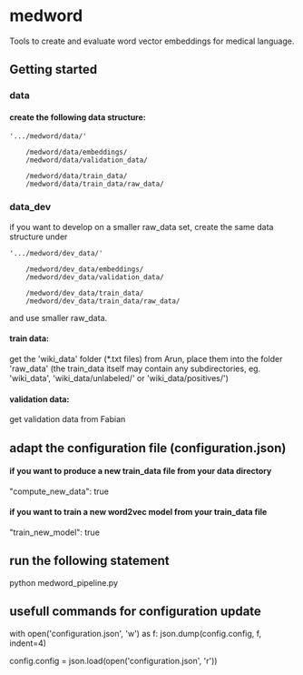 # medword #
Tools to create and evaluate word vector embeddings for medical language.

## Getting started

### data

#### create the following data structure:

    '.../medword/data/'

        /medword/data/embeddings/
        /medword/data/validation_data/

        /medword/data/train_data/
        /medword/data/train_data/raw_data/

### data_dev
if you want to develop on a smaller raw_data set, create the same data structure under

    '.../medword/dev_data/'

        /medword/dev_data/embeddings/
        /medword/dev_data/validation_data/

        /medword/dev_data/train_data/
        /medword/dev_data/train_data/raw_data/

and use smaller raw_data.

#### train data:
get the 'wiki_data' folder  (*.txt files) from Arun, place them into the folder 'raw_data'
(the train_data itself may contain any subdirectories, eg. 'wiki_data', 'wiki_data/unlabeled/'
or 'wiki_data/positives/')

#### validation data:
get validation data from Fabian


## adapt the configuration file (configuration.json)
#### if you want to produce a new train_data file from your data directory
"compute_new_data": true


#### if you want to train a new word2vec model from your train_data file
"train_new_model": true

##


## run the following statement
python medword_pipeline.py


## usefull commands for configuration update

with open('configuration.json', 'w') as f:
    json.dump(config.config, f, indent=4)

config.config = json.load(open('configuration.json', 'r'))


